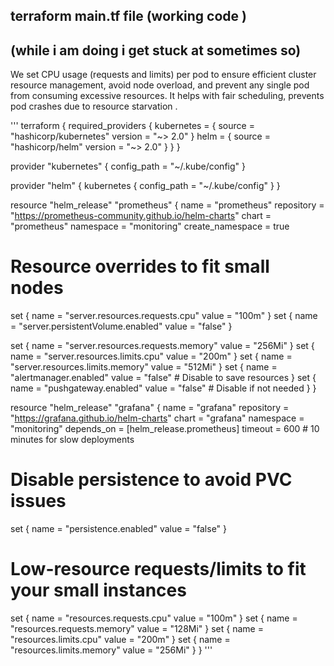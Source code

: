 ## terraform main.tf file (working code )
## (while i am doing i get stuck at sometimes so)

We set CPU usage (requests and limits) per pod to ensure efficient cluster resource management, avoid node overload, and prevent any single pod from consuming excessive resources. It helps with fair scheduling, prevents pod crashes due to resource starvation .

'''
terraform {
  required_providers {
    kubernetes = {
      source  = "hashicorp/kubernetes"
      version = "~> 2.0"
    }
    helm = {
      source  = "hashicorp/helm"
      version = "~> 2.0"
    }
  }
}

provider "kubernetes" {
  config_path = "~/.kube/config"
}

provider "helm" {
  kubernetes {
    config_path = "~/.kube/config"
  }
}

resource "helm_release" "prometheus" {
  name       = "prometheus"
  repository = "https://prometheus-community.github.io/helm-charts"
  chart      = "prometheus"
  namespace  = "monitoring"
  create_namespace = true

  # Resource overrides to fit small nodes
  set {
    name  = "server.resources.requests.cpu"
    value = "100m"
  }
  set {
  name  = "server.persistentVolume.enabled"
  value = "false"
}

  set {
    name  = "server.resources.requests.memory"
    value = "256Mi"
  }
  set {
    name  = "server.resources.limits.cpu"
    value = "200m"
  }
  set {
    name  = "server.resources.limits.memory"
    value = "512Mi"
  }
  set {
    name  = "alertmanager.enabled"
    value = "false"  # Disable to save resources
  }
  set {
    name  = "pushgateway.enabled"
    value = "false"  # Disable if not needed
  }
}

resource "helm_release" "grafana" {
  name       = "grafana"
  repository = "https://grafana.github.io/helm-charts"
  chart      = "grafana"
  namespace  = "monitoring"
  depends_on = [helm_release.prometheus]
  timeout    = 600  # 10 minutes for slow deployments

  # Disable persistence to avoid PVC issues
  set {
    name  = "persistence.enabled"
    value = "false"
  }

  # Low-resource requests/limits to fit your small instances
  set {
    name  = "resources.requests.cpu"
    value = "100m"
  }
  set {
    name  = "resources.requests.memory"
    value = "128Mi"
  }
  set {
    name  = "resources.limits.cpu"
    value = "200m"
  }
  set {
    name  = "resources.limits.memory"
    value = "256Mi"
  }
}
'''
